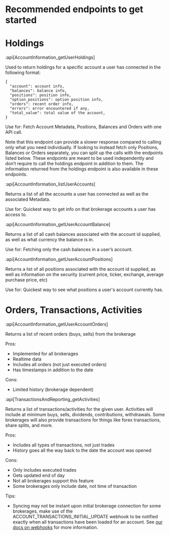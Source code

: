 # Recommended endpoints to get started

# Holdings

:api[AccountInformation_getUserHoldings]

Used to return holdings for a specific account a user has connected in the following format:

```Text JSON
{
  "account": account info,
  "balances": balance info,
  "positions": position info,
  "option_positions": option position info,
  "orders": recent order info,
  "errors": error encountered if any,
  "total_value": total value of the account,
}
```

Use for: Fetch Account Metadata, Positions, Balances and Orders with one API call.

Note that this endpoint can provide a slower response compared to calling only what you need individually. If looking to instead fetch only Positions, Balances or Orders separately, you can split up the calls with the endpoints listed below. These endpoints are meant to be used independently and don’t require to call the holdings endpoint in addition to them. The information returned from the holdings endpoint is also available in these endpoints.


:api[AccountInformation_listUserAccounts]

Returns a list of all the accounts a user has connected as well as the associated Metadata.

Use for: Quickest way to get info on that brokerage accounts a user has access to.


:api[AccountInformation_getUserAccountBalance]

Returns a list of all cash balances associated with the account id supplied, as well as what currency the balance is in.

Use for: Fetching only the cash balances in a user’s account.


:api[AccountInformation_getUserAccountPositions]

Returns a list of all positions associated with the account id supplied, as well as information on the security (current price, ticker, exchange, average purchase price, etc)

Use for: Quickest way to see what positions a user's account currently has.


# Orders, Transactions, Activities

:api[AccountInformation_getUserAccountOrders]

Returns a list of recent orders (buys, sells) from the brokerage

Pros:

- Implemented for all brokerages
- Realtime data 
- Includes all orders (not just executed orders)
- Has timestamps in addition to the date

Cons:

- Limited history (brokerage dependent)

:api[TransactionsAndReporting_getActivities]

Returns a list of transactions/activities for the given user. Activities will include at minimum buys, sells, dividends, contributions, withdrawals. Some brokerages will also provide transactions for things like forex transactions, share splits, and more.

Pros:

- Includes all types of transactions, not just trades
- History goes all the way back to the date the account was opened

Cons:

- Only includes executed trades
- Gets updated end of day
- Not all brokerages support this feature
- Some brokerages only include date, not time of transaction

Tips:

- Syncing may not be instant upon initial brokerage connection for some brokerages, make use of the ACCOUNT_TRANSACTIONS_INITIAL_UPDATE webhook to be notified exactly when all transactions have been loaded for an account. See [our docs on webhooks](/docs/webhooks) for more information.

